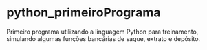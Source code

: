 # python_primeiroPrograma
Primeiro programa utilizando a linguagem Python para treinamento, simulando algumas funções bancárias de saque, extrato e depósito. 
